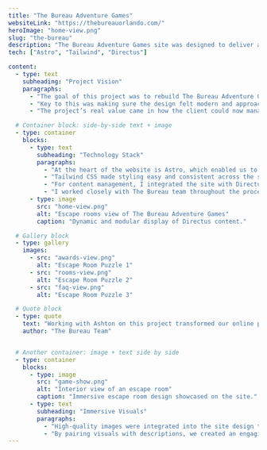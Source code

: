 ```yaml
---
title: "The Bureau Adventure Games"
websiteLink: "https://thebureauorlando.com/"
heroImage: "home-view.png"
slug: "the-bureau"
description: "The Bureau Adventure Games site was designed to deliver a seamless user experience, with a focus on speed, easy content management, and intuitive design for visitors seeking their next great adventure."
tech: ["Astro", "Tailwind", "Directus"]

content:
  - type: text
    subheading: "Project Vision"
    paragraphs:
      - "The goal of this project was to rebuild The Bureau Adventure Games’ website into a more user-friendly and performance-driven platform. With a focus on speed, simplicity, and easy content management, I aimed to create a site that helps users find what they’re looking for quickly and without distractions."
      - "Key to this was making sure the design felt modern and approachable, without overcomplicating things. Using Astro and Tailwind allowed us to build a lightweight, responsive site that performs well across all devices, while keeping the layout clean and easy to navigate."
      - "The project’s real value came in how the client could now manage content. By integrating with their existing Directus instance, I streamlined their ability to edit escape room details, blog posts, and other essential site content with minimal hassle. This meant they could focus more on their business and less on worrying about updates or tech."

  # Container block: side-by-side text + image
  - type: container
    blocks:
      - type: text
        subheading: "Technology Stack"
        paragraphs:
          - "At the heart of the website is Astro, which enabled us to build a fast, static site with minimal JavaScript. This was crucial in keeping the page load times quick, ensuring visitors had a smooth experience, whether they were browsing on a desktop or mobile device."
          - "Tailwind CSS made styling easy and consistent across the site. With its utility-first approach, I was able to quickly implement responsive layouts and fine-tune design details without the need for heavy, bloated CSS files."
          - "For content management, I integrated the site with Directus. The Bureau was already using Directus for another website, so it made sense to extend this to the new site as well. This integration lets them manage escape room details, blog posts, and other site content directly through a user-friendly interface."
          - "I worked closely with The Bureau team throughout the process, making small tweaks to the design along the way to ensure everything was aligned with their vision for a functional, fast, and easy-to-manage website."
      - type: image
        src: "home-view.png"
        alt: "Escape rooms view of The Bureau Adventure Games"
        caption: "Dynamic and modular display of Directus content."

  # Gallery block
  - type: gallery
    images:
      - src: "awards-view.png"
        alt: "Escape Room Puzzle 1"
      - src: "rooms-view.png"
        alt: "Escape Room Puzzle 2"
      - src: "faq-view.png"
        alt: "Escape Room Puzzle 3"

  # Quote block
  - type: quote
    text: "Working with Ashton on this project transformed our online presence. The new site is fast, clean, and easy to manage — exactly what we needed."
    author: "The Bureau Team"


  # Another container: image + text side by side
  - type: container
    blocks:
      - type: image
        src: "game-show.png"
        alt: "Interior view of an escape room"
        caption: "Immersive escape room design showcased on the site."
      - type: text
        subheading: "Immersive Visuals"
        paragraphs:
          - "High-quality images were integrated into the site design to highlight the atmosphere of each escape room."
          - "By pairing visuals with descriptions, we created an engaging and immersive experience for visitors browsing potential adventures."
---
```


